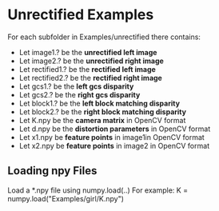 # Unrectified Examples

For each subfolder in Examples/unrectified there contains:

* Let image1.? be the __unrectified left image__
* Let image2.? be the __unrectified right image__
* Let rectified1.? be the __rectified left image__
* Let rectified2.? be the __rectified right image__
* Let gcs1.? be the __left gcs disparity__
* Let gcs2.? be the __right gcs disparity__
* Let block1.? be the __left block matching disparity__
* Let block2.? be the __right block matching disparity__
* Let K.npy be the __camera matrix__ in OpenCV format
* Let d.npy be the __distortion parameters__ in OpenCV format
* Let x1.npy be __feature points__ in image1in OpenCV format
* Let x2.npy be __feature points__ in image2 in OpenCV format

## Loading npy Files ##

Load a *.npy file using numpy.load(..)
For example: K = numpy.load("Examples/girl/K.npy")
